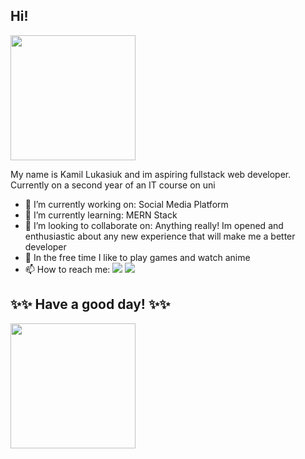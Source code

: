 ## Hi!

<img height="200" src="https://aniyuki.com/wp-content/uploads/2022/08/aniyuki-hello-29.gif"/>


My name is Kamil Lukasiuk and im aspiring fullstack web developer. Currently on a second year of an IT course on uni



- 🔭 I’m currently working on: 
  Social Media Platform
- 🌱 I’m currently learning:
  MERN Stack
- 👯 I’m looking to collaborate on: 
  Anything really! Im opened and enthusiastic about any new experience that will make me a better developer
- 🤠 In the free time I like to play games and watch anime
- 📫 How to reach me: 
[![](https://img.shields.io/badge/-linkedin-0073B1?style=flat-square)](https://linkedin.com/in/lukasiukkamil)
[![](https://img.shields.io/badge/-Facebook-blue)](https://www.facebook.com/lksiuk/)


## ✨✨ Have a good day! ✨✨

<img height="200" src="https://media.tenor.com/cPBQj33Iu-YAAAAC/cherry-blossom-anime.gif"/>
